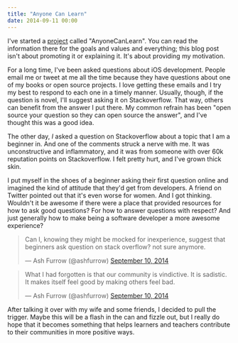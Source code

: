 ```yaml
---
title: "Anyone Can Learn"
date: 2014-09-11 00:00
---
```


<p>I've started a <a href="https://github.com/AnyoneCanLearn/AnyoneCanLearn">project</a> called "AnyoneCanLearn". You can read the information there for the goals and values and everything; this blog post isn't about promoting it or explaining it. It's about providing my motivation. </p>

<!-- more -->

<p>For a long time, I've been asked questions about iOS development. People email me or tweet at me all the time because they have questions about one of my books or open source projects. I love getting these emails and I try my best to respond to each one in a timely manner. Usually, though, if the question is novel, I'll suggest asking it on Stackoverflow. That way, others can benefit from the answer I put there. My common refrain has been "open source your question so they can open source the answer", and I've thought this was a good idea. </p>

<p>The other day, <em>I</em> asked a question on Stackoverflow about a topic that I am a beginner in. And one of the comments struck a nerve with me. It was unconstructive and inflammatory, and it was from someone with over 60k reputation points on Stackoverflow. I felt pretty hurt, and I've grown thick skin. </p>

<p>I put myself in the shoes of a beginner asking their first question online and imagined the kind of attitude that they'd get from developers. A friend on Twitter pointed out that it's even worse for women. And I got thinking. Wouldn't it be awesome if there were a place that provided resources for how to ask good questions? For how to answer questions with respect? And just generally how to make being a software developer a more awesome experience? </p>

<blockquote class="twitter-tweet">

<p>Can I, knowing they might be mocked for inexperience, suggest that beginners ask question on stack overflow? not sure anymore.</p>— Ash Furrow (@ashfurrow) <a href="https://twitter.com/ashfurrow/status/509666451410935808">September 10, 2014</a>

</blockquote>

<script async="" src="//platform.twitter.com/widgets.js" charset="utf-8"></script>

<blockquote class="twitter-tweet">

<p>What I had forgotten is that our community is vindictive. It is sadistic. It makes itself feel good by making others feel bad.</p>— Ash Furrow (@ashfurrow) <a href="https://twitter.com/ashfurrow/status/509666163799113728">September 10, 2014</a>

</blockquote>

<script async="" src="//platform.twitter.com/widgets.js" charset="utf-8"></script>

<p>After talking it over with my wife and some friends, I decided to pull the trigger. Maybe this will be a flash in the can and fizzle out, but I really do hope that it becomes something that helps learners and teachers contribute to their communities in more positive ways. </p>

